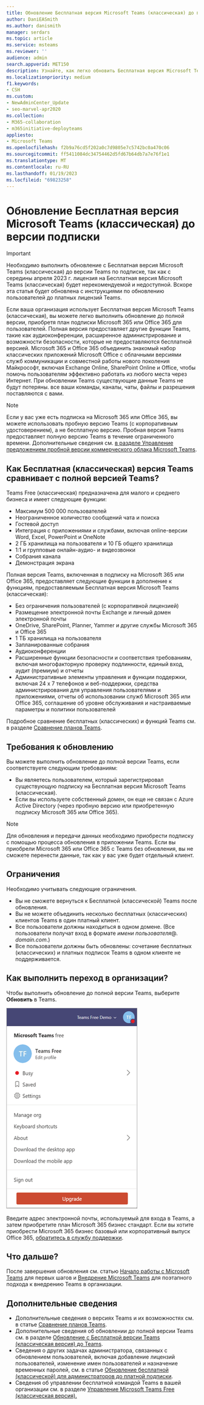 ```yaml
---
title: Обновление Бесплатная версия Microsoft Teams (классическая) до подписки
author: DaniEASmith
ms.author: danismith
manager: serdars
ms.topic: article
ms.service: msteams
ms.reviewer: ''
audience: admin
search.appverid: MET150
description: Узнайте, как легко обновить Бесплатная версия Microsoft Teams (классическая) до полной версии, приобретя план подписки Microsoft 365 или Office 365 для пользователей.
ms.localizationpriority: medium
f1.keywords:
- CSH
ms.custom:
- NewAdminCenter_Update
- seo-marvel-apr2020
ms.collection:
- M365-collaboration
- m365initiative-deployteams
appliesto:
- Microsoft Teams
ms.openlocfilehash: f2b9a76cd5f202a0c7d9805e7c5742bc0a470c06
ms.sourcegitcommit: ff5411084dc34754462d5fd67b64db7a7e76f1e1
ms.translationtype: MT
ms.contentlocale: ru-RU
ms.lasthandoff: 01/19/2023
ms.locfileid: "69823258"
---
```

# <a name="upgrade-microsoft-teams-free-classic-to-subscription-version"></a>Обновление Бесплатная версия Microsoft Teams (классическая) до версии подписки

> [!IMPORTANT]
> Необходимо выполнить обновление с Бесплатная версия Microsoft Teams (классическая) до версии Teams по подписке, так как с середины апреля 2023 г. лицензия на Бесплатная версия Microsoft Teams (классическая) будет нерекомендуемой и недоступной. Вскоре эта статья будет обновлена с инструкциями по обновлению пользователей до платных лицензий Teams.

Если ваша организация использует Бесплатная версия Microsoft Teams (классическая), вы можете легко выполнить обновление до полной версии, приобретя план подписки Microsoft 365 или Office 365 для пользователей. Полная версия предоставляет другие функции Teams, такие как аудиоконференции, расширенное администрирование и возможности безопасности, которые не предоставляются бесплатной версией. Microsoft 365 и Office 365 объединить знакомый набор классических приложений Microsoft Office с облачными версиями служб коммуникации и совместной работы нового поколения Майкрософт, включая Exchange Online, SharePoint Online и Office, чтобы помочь пользователям эффективно работать из любого места через Интернет. При обновлении Teams существующие данные Teams не будут потеряны. все ваши команды, каналы, чаты, файлы и разрешения поставляются с вами.

> [!NOTE]
> Если у вас уже есть подписка на Microsoft 365 или Office 365, вы можете использовать пробную версию Teams (с корпоративным удостоверением), а не бесплатную версию. Пробная версия Teams предоставляет полную версию Teams в течение ограниченного времени. Дополнительные сведения см. [в разделе Управление предложением пробной версии коммерческого облака Microsoft Teams](./teams-exploratory.md).

## <a name="how-does-teams-free-classic-compare-to-the-full-version-of-teams"></a>Как Бесплатная (классическая) версия Teams сравнивает с полной версией Teams?

Teams Free (классическая) предназначена для малого и среднего бизнеса и имеет следующие функции:

- Максимум 500 000 пользователей
- Неограниченное количество сообщений чата и поиска
- Гостевой доступ
- Интеграция с приложениями и службами, включая online-версии Word, Excel, PowerPoint и OneNote
- 2 ГБ хранилища на пользователя и 10 ГБ общего хранилища
- 1:1 и групповые онлайн-аудио- и видеозвонки
- Собрания канала
- Демонстрация экрана

Полная версия Teams, включенная в подписку на Microsoft 365 или Office 365, предоставляет следующие функции в дополнение к функциям, предоставляемым Бесплатная версия Microsoft Teams (классическая):

- Без ограничения пользователей (с корпоративной лицензией)
- Размещение электронной почты Exchange и личный домен электронной почты
- OneDrive, SharePoint, Planner, Yammer и другие службы Microsoft 365 и Office 365
- 1 ТБ хранилища на пользователя
- Запланированные собрания
- Аудиоконференции
- Расширенные функции безопасности и соответствия требованиям, включая многофакторную проверку подлинности, единый вход, аудит (премиум) и отчеты
- Административные элементы управления и функции поддержки, включая 24 x 7 телефонов и веб-поддержки, средства администрирования для управления пользователями и приложениями, отчеты об использовании служб Microsoft 365 или Office 365, соглашение об уровне обслуживания и настраиваемые параметры и политики пользователей

Подробное сравнение бесплатных (классических) и функций Teams см. в разделе [Сравнение планов Teams](https://products.office.com/microsoft-teams/free).

## <a name="upgrade-requirements"></a>Требования к обновлению

Вы можете выполнить обновление до полной версии Teams, если соответствуете следующим требованиям:

- Вы являетесь пользователем, который зарегистрировал существующую подписку на Бесплатная версия Microsoft Teams (классическая).
- Если вы используете собственный домен, он еще не связан с Azure Active Directory (через пробную версию или приобретенную подписку Microsoft 365 или Office 365).

> [!NOTE]
> Для обновления и передачи данных необходимо приобрести подписку с помощью процесса обновления в приложении Teams. Если вы приобрели Microsoft 365 или Office 365 с Teams без обновления, вы не сможете перенести данные, так как у вас уже будет отдельный клиент.

## <a name="limitations"></a>Ограничения

Необходимо учитывать следующие ограничения.

- Вы не сможете вернуться к Бесплатной (классической) Teams после обновления.
- Вы не можете объединить несколько бесплатных (классических) клиентов Teams в один платный клиент.
- Все пользователи должны находиться в одном домене. (Все пользователи получат вход в формате *имени пользователя*@. *domain.com*.)
- Все пользователи должны быть обновлены: сочетание бесплатных (классических) и платных подписок Teams в одном клиенте не поддерживается.

## <a name="how-do-i-upgrade-my-organization"></a>Как выполнить переход в организации?

Чтобы выполнить обновление до полной версии Teams, выберите **Обновить** в Teams.

![Снимок экрана: кнопка "Обновить".](media/teams-freemium-upgrade-image1.png)

Введите адрес электронной почты, используемый для входа в Teams, а затем приобретите план Microsoft 365 бизнес стандарт. Если вы хотите приобрести Microsoft 365 бизнес базовый или корпоративный выпуск Office 365, [обратитесь в службу поддержки](https://portal.office.com/support/altusupport.aspx?app=teamsfreeupgrade).

## <a name="whats-next"></a>Что дальше?

После завершения обновления см. статью [Начало работы с Microsoft Teams](get-started-with-teams-quick-start.md) для первых шагов и [Внедрение Microsoft Teams](adopt-microsoft-teams-landing-page.md) для поэтапного подхода к внедрению Teams в организации.

## <a name="more-information"></a>Дополнительные сведения

- Дополнительные сведения о версиях Teams и их возможностях см. в статье [Сравнение планов Teams](https://products.office.com/microsoft-teams/free).
- Дополнительные сведения об обновлении до полной версии Teams см. в разделе [Обновление с Бесплатной версии Teams (классическая версия) до Teams](https://support.office.com/article/Upgrade-from-Teams-free-to-Teams-29475bbd-a34f-4175-9b33-d44430f8ad39).
- Сведения о других задачах администратора, связанных с обновлением пользователей, включая добавление лицензий пользователей, изменение имен пользователей и назначение временных паролей, см. в статье [Обновление бесплатной (классической) для администраторов до платной подписки](https://support.office.com/article/for-admins-upgrading-from-teams-free-to-a-paid-subscription-75a95e7f-001e-42d0-a787-ae8b992d5a52).
- Сведения об управлении бесплатной командой Teams в вашей организации см. в разделе [Управление Microsoft Teams Free (классическая версия).](manage-freemium.md)
